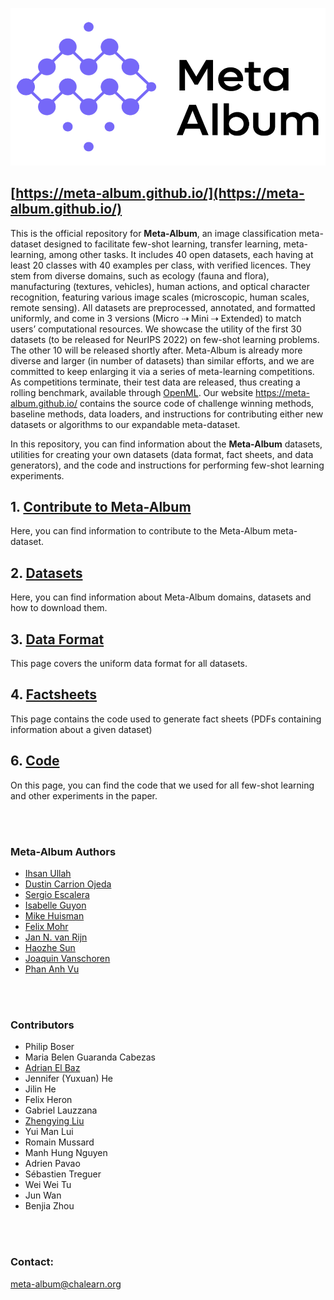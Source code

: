 ![Meta-Album cover image](Github-cover.png)

## [https://meta-album.github.io/](https://meta-album.github.io/)

This is the official repository for **Meta-Album**, an image classification meta-dataset designed to facilitate few-shot learning, transfer learning, meta-learning, among other tasks. It includes 40 open datasets, each having at least 20 classes with 40 examples per class, with verified licences. They stem from diverse domains, such as ecology (fauna and flora), manufacturing (textures, vehicles), human actions, and optical character recognition, featuring various image scales (microscopic, human scales, remote sensing). All datasets are preprocessed, annotated, and formatted uniformly, and come in 3 versions (Micro ⇢ Mini ⇢ Extended) to match users’ computational resources. We showcase the utility of the first 30 datasets (to be released for NeurIPS 2022) on few-shot learning problems. The other 10 will be released shortly after. Meta-Album is already more diverse and larger (in number of datasets) than similar efforts, and we are committed to keep enlarging it via a series of meta-learning competitions. As competitions terminate, their test data are released, thus creating a rolling benchmark, available through [OpenML](https://openml.org/). Our website https://meta-album.github.io/ contains the source code of challenge winning methods, baseline methods, data loaders, and instructions for contributing either new datasets or algorithms to our expandable meta-dataset.


In this repository, you can find information about the **Meta-Album** datasets, utilities for creating your own datasets (data format, fact sheets, and data generators), and the code and instructions for performing few-shot learning experiments.  





## 1.   [Contribute to Meta-Album](Contribute/)

Here, you can find information to contribute to the Meta-Album meta-dataset.

## 2.   [Datasets](Datasets/)

Here, you can find information about Meta-Album domains, datasets and how to download them.

## 3.   [Data Format](DataFormat/)
This page covers the uniform data format for all datasets.

## 4.   [Factsheets](Factsheets/)
This page contains the code used to generate fact sheets (PDFs containing information about a given dataset)

## 6.   [Code](Code/)
On this page, you can find the code that we used for all few-shot learning and other experiments in the paper. 


<br><br>
### Meta-Album Authors

- [Ihsan Ullah](https://ihsaan-ullah.github.io/)
- [Dustin Carrion Ojeda](https://github.com/DustinCarrion)
- [Sergio Escalera](https://sergioescalera.com/)
- [Isabelle Guyon](https://guyon.chalearn.org/)
- [Mike Huisman](https://www.universiteitleiden.nl/en/staffmembers/mike-huisman)
- [Felix Mohr](https://github.com/fmohr)
- [Jan N. van Rijn](https://www.universiteitleiden.nl/en/staffmembers/jan-van-rijn)
- [Haozhe Sun](https://github.com/SunHaozhe)
- [Joaquin Vanschoren](https://www.tue.nl/en/research/researchers/joaquin-vanschoren/)
- [Phan Anh Vu](https://github.com/phanav)


<br><br>
### Contributors
- Philip Boser
- Maria Belen Guaranda Cabezas
- [Adrian El Baz](https://fr.linkedin.com/in/adrian-el-baz)
- Jennifer (Yuxuan) He
- Jilin He
- Felix Heron
- Gabriel Lauzzana
- [Zhengying Liu](https://github.com/zhengying-liu)
- Yui Man Lui
- Romain Mussard
- Manh Hung Nguyen
- Adrien Pavao
- Sébastien Treguer
- Wei Wei Tu
- Jun Wan
- Benjia Zhou




<br><br>
### Contact: 
meta-album@chalearn.org
